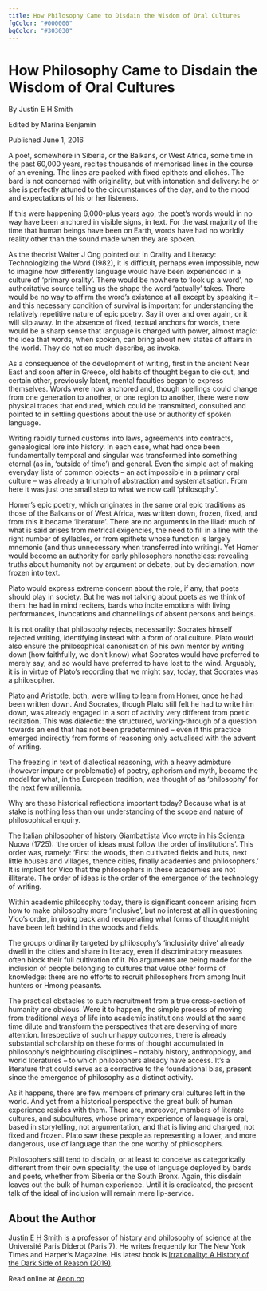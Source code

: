 ```yaml
---
title: How Philosophy Came to Disdain the Wisdom of Oral Cultures
fgColor: "#000000"
bgColor: "#303030"
---
```


# How Philosophy Came to Disdain the Wisdom of Oral Cultures

By Justin E H Smith

Edited by Marina Benjamin

Published June 1, 2016

A poet, somewhere in Siberia, or the Balkans, or West Africa, some time in the
past 60,000 years, recites thousands of memorised lines in the course of an
evening. The lines are packed with fixed epithets and clichés. The bard is not
concerned with originality, but with intonation and delivery: he or she is
perfectly attuned to the circumstances of the day, and to the mood and
expectations of his or her listeners.

If this were happening 6,000-plus years ago, the poet’s words would in no way
have been anchored in visible signs, in text. For the vast majority of the time
that human beings have been on Earth, words have had no worldly reality other
than the sound made when they are spoken.

As the theorist Walter J Ong pointed out in Orality and Literacy: Technologizing
the Word (1982), it is difficult, perhaps even impossible, now to imagine how
differently language would have been experienced in a culture of ‘primary
orality’. There would be nowhere to ‘look up a word’, no authoritative source
telling us the shape the word ‘actually’ takes. There would be no way to affirm
the word’s existence at all except by speaking it – and this necessary condition
of survival is important for understanding the relatively repetitive nature of
epic poetry. Say it over and over again, or it will slip away. In the absence of
fixed, textual anchors for words, there would be a sharp sense that language is
charged with power, almost magic: the idea that words, when spoken, can bring
about new states of affairs in the world. They do not so much describe, as
invoke.

As a consequence of the development of writing, first in the ancient Near East
and soon after in Greece, old habits of thought began to die out, and certain
other, previously latent, mental faculties began to express themselves. Words
were now anchored and, though spellings could change from one generation to
another, or one region to another, there were now physical traces that endured,
which could be transmitted, consulted and pointed to in settling questions about
the use or authority of spoken language.

Writing rapidly turned customs into laws, agreements into contracts,
genealogical lore into history. In each case, what had once been fundamentally
temporal and singular was transformed into something eternal (as in, ‘outside of
time’) and general. Even the simple act of making everyday lists of common
objects – an act impossible in a primary oral culture – was already a triumph of
abstraction and systematisation. From here it was just one small step to what we
now call ‘philosophy’.

Homer’s epic poetry, which originates in the same oral epic traditions as those
of the Balkans or of West Africa, was written down, frozen, fixed, and from this
it became ‘literature’. There are no arguments in the Iliad: much of what is
said arises from metrical exigencies, the need to fill in a line with the right
number of syllables, or from epithets whose function is largely mnemonic (and
thus unnecessary when transferred into writing). Yet Homer would become an
authority for early philosophers nonetheless: revealing truths about humanity
not by argument or debate, but by declamation, now frozen into text.

Plato would express extreme concern about the role, if any, that poets should
play in society. But he was not talking about poets as we think of them: he had
in mind reciters, bards who incite emotions with living performances,
invocations and channellings of absent persons and beings.

It is not orality that philosophy rejects, necessarily: Socrates himself
rejected writing, identifying instead with a form of oral culture. Plato would
also ensure the philosophical canonisation of his own mentor by writing down
(how faithfully, we don’t know) what Socrates would have preferred to merely
say, and so would have preferred to have lost to the wind. Arguably, it is in
virtue of Plato’s recording that we might say, today, that Socrates was a
philosopher.

Plato and Aristotle, both, were willing to learn from Homer, once he had been
written down. And Socrates, though Plato still felt he had to write him down,
was already engaged in a sort of activity very different from poetic recitation.
This was dialectic: the structured, working-through of a question towards an end
that has not been predetermined – even if this practice emerged indirectly from
forms of reasoning only actualised with the advent of writing.

The freezing in text of dialectical reasoning, with a heavy admixture (however
impure or problematic) of poetry, aphorism and myth, became the model for what,
in the European tradition, was thought of as ‘philosophy’ for the next few
millennia.

Why are these historical reflections important today? Because what is at stake
is nothing less than our understanding of the scope and nature of philosophical
enquiry.

The Italian philosopher of history Giambattista Vico wrote in his Scienza Nuova
(1725): ‘the order of ideas must follow the order of institutions’. This order
was, namely: ‘First the woods, then cultivated fields and huts, next little
houses and villages, thence cities, finally academies and philosophers.’ It is
implicit for Vico that the philosophers in these academies are not illiterate.
The order of ideas is the order of the emergence of the technology of writing.

Within academic philosophy today, there is significant concern arising from how
to make philosophy more ‘inclusive’, but no interest at all in questioning
Vico’s order, in going back and recuperating what forms of thought might have
been left behind in the woods and fields.

The groups ordinarily targeted by philosophy’s ‘inclusivity drive’ already dwell
in the cities and share in literacy, even if discriminatory measures often block
their full cultivation of it. No arguments are being made for the inclusion of
people belonging to cultures that value other forms of knowledge: there are no
efforts to recruit philosophers from among Inuit hunters or Hmong peasants.

The practical obstacles to such recruitment from a true cross-section of
humanity are obvious. Were it to happen, the simple process of moving from
traditional ways of life into academic institutions would at the same time
dilute and transform the perspectives that are deserving of more attention.
Irrespective of such unhappy outcomes, there is already substantial scholarship
on these forms of thought accumulated in philosophy’s neighbouring disciplines –
notably history, anthropology, and world literatures – to which philosophers
already have access. It’s a literature that could serve as a corrective to the
foundational bias, present since the emergence of philosophy as a distinct
activity.

As it happens, there are few members of primary oral cultures left in the world.
And yet from a historical perspective the great bulk of human experience resides
with them. There are, moreover, members of literate cultures, and subcultures,
whose primary experience of language is oral, based in storytelling, not
argumentation, and that is living and charged, not fixed and frozen. Plato saw
these people as representing a lower, and more dangerous, use of language than
the one worthy of philosophers.

Philosophers still tend to disdain, or at least to conceive as categorically
different from their own speciality, the use of language deployed by bards and
poets, whether from Siberia or the South Bronx. Again, this disdain leaves out
the bulk of human experience. Until it is eradicated, the present talk of the
ideal of inclusion will remain mere lip-service.

## About the Author

[Justin E H Smith](https://aeon.co/users/justin-e-h-smith) is a professor of
history and philosophy of science at the Université Paris Diderot (Paris 7). He
writes frequently for The New York Times and Harper’s Magazine. His latest book
is
[Irrationality: A History of the Dark Side of Reason (2019)](https://press.princeton.edu/titles/13415.html).

Read online at
[Aeon.co](https://aeon.co/ideas/how-philosophy-came-to-disdain-the-wisdom-of-oral-cultures)
